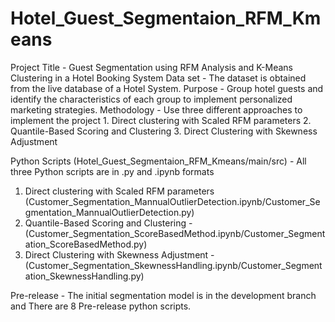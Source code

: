 # Hotel_Guest_Segmentaion_RFM_Kmeans

Project Title - Guest Segmentation using RFM Analysis and K-Means Clustering in a Hotel Booking System
Data set - The dataset is obtained from the live database of a Hotel System.
Purpose - Group hotel guests and identify the characteristics of each group to implement personalized marketing strategies.
Methodology - Use three different approaches to implement the project
            1. Direct clustering with Scaled RFM parameters
            2. Quantile-Based Scoring and Clustering
            3. Direct Clustering with Skewness Adjustment

Python Scripts (Hotel_Guest_Segmentaion_RFM_Kmeans/main/src) - All three Python scripts are in .py and .ipynb formats

1. Direct clustering with Scaled RFM parameters (Customer_Segmentation_MannualOutlierDetection.ipynb/Customer_Segmentation_MannualOutlierDetection.py)
2. Quantile-Based Scoring and Clustering - (Customer_Segmentation_ScoreBasedMethod.ipynb/Customer_Segmentation_ScoreBasedMethod.py)
3. Direct Clustering with Skewness Adjustment - (Customer_Segmentation_SkewnessHandling.ipynb/Customer_Segmentation_SkewnessHandling.py) 
        
Pre-release - The initial segmentation model is in the development branch and There are 8 Pre-release python scripts. 
